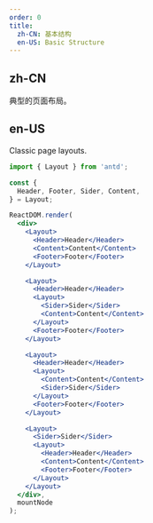 ```yaml
---
order: 0
title:
  zh-CN: 基本结构
  en-US: Basic Structure
---
```


## zh-CN

典型的页面布局。

## en-US

Classic page layouts.

````jsx
import { Layout } from 'antd';

const {
  Header, Footer, Sider, Content,
} = Layout;

ReactDOM.render(
  <div>
    <Layout>
      <Header>Header</Header>
      <Content>Content</Content>
      <Footer>Footer</Footer>
    </Layout>

    <Layout>
      <Header>Header</Header>
      <Layout>
        <Sider>Sider</Sider>
        <Content>Content</Content>
      </Layout>
      <Footer>Footer</Footer>
    </Layout>

    <Layout>
      <Header>Header</Header>
      <Layout>
        <Content>Content</Content>
        <Sider>Sider</Sider>
      </Layout>
      <Footer>Footer</Footer>
    </Layout>

    <Layout>
      <Sider>Sider</Sider>
      <Layout>
        <Header>Header</Header>
        <Content>Content</Content>
        <Footer>Footer</Footer>
      </Layout>
    </Layout>
  </div>,
  mountNode
);
````

<style>
#components-layout-demo-basic .code-box-demo {
  text-align: center;
}
#components-layout-demo-basic .alu-layout-header,
#components-layout-demo-basic .alu-layout-footer {
  background: #7dbcea;
  color: #fff;
}
#components-layout-demo-basic .alu-layout-footer {
  line-height: 1.5;
}
#components-layout-demo-basic .alu-layout-sider {
  background: #3ba0e9;
  color: #fff;
  line-height: 120px;
}
#components-layout-demo-basic .alu-layout-content {
  background: rgba(16, 142, 233, 1);
  color: #fff;
  min-height: 120px;
  line-height: 120px;
}
#components-layout-demo-basic > .code-box-demo > div > .alu-layout {
  margin-bottom: 48px;
}
#components-layout-demo-basic > .code-box-demo > div > .alu-layout:last-child {
  margin: 0;
}
</style>
